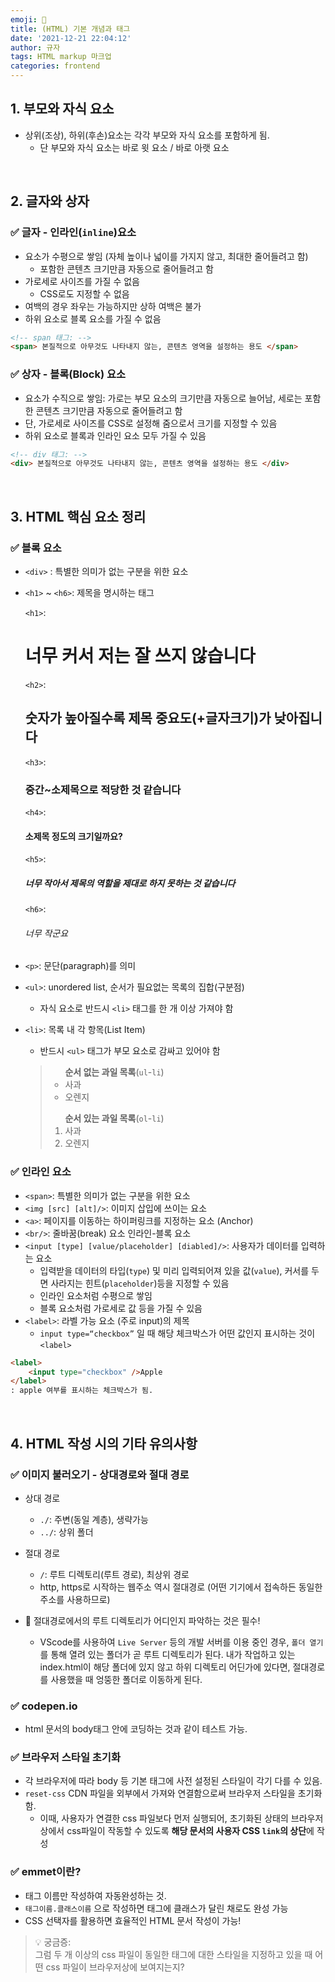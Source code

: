 ```yaml
---
emoji: 🌱
title: (HTML) 기본 개념과 태그
date: '2021-12-21 22:04:12'
author: 규자
tags: HTML markup 마크업
categories: frontend
---
```


## 1. 부모와 자식 요소

- 상위(조상), 하위(후손)요소는 각각 부모와 자식 요소를 포함하게 됨. 
    - 단 부모와 자식 요소는 바로 윗 요소 / 바로 아랫 요소
<br/>

## 2. 글자와 상자
### ✅ 글자 - 인라인(`inline`)요소
- 요소가 수평으로 쌓임 (자체 높이나 넓이를 가지지 않고, 최대한 줄어들려고 함)  
    - 포함한 콘텐츠 크기만큼 자동으로 줄어들려고 함
- 가로세로 사이즈를 가질 수 없음
    - CSS로도 지정할 수 없음
- 여백의 경우 좌우는 가능하지만 상하 여백은 불가
- 하위 요소로 블록 요소를 가질 수 없음
```html
<!-- span 태그: -->
<span> 본질적으로 아무것도 나타내지 않는, 콘텐츠 영역을 설정하는 용도 </span>
``` 

### ✅ 상자 - 블록(Block) 요소
- 요소가 수직으로 쌓임: 가로는 부모 요소의 크기만큼 자동으로 늘어남, 세로는 포함한 콘텐츠 크기만큼 자동으로 줄어들려고 함
- 단, 가로세로 사이즈를 CSS로 설정해 줌으로서 크기를 지정할 수 있음
- 하위 요소로 블록과 인라인 요소 모두 가질 수 있음
```html
<!-- div 태그: -->
<div> 본질적으로 아무것도 나타내지 않는, 콘텐츠 영역을 설정하는 용도 </div>
```
<br/>

## 3. HTML 핵심 요소 정리
### ✅ 블록 요소
* `<div>` : 특별한 의미가 없는 구분을 위한 요소
* `<h1>` ~ `<h6>`: 제목을 명시하는 태그 <br/>

    `<h1>`: <h1> 너무 커서 저는 잘 쓰지 않습니다 </h1>
    `<h2>`: <h2> 숫자가 높아질수록 제목 중요도(+글자크기)가 낮아집니다 </h2>
    `<h3>`: <h3> 중간~소제목으로 적당한 것 같습니다 </h3>
    `<h4>`: <h4> 소제목 정도의 크기일까요? </h4>
    `<h5>`: <h5> 너무 작아서 제목의 역할을 제대로 하지 못하는 것 같습니다 </h5>
    `<h6>`: <h6> 너무 작군요 </h6>

* `<p>`: 문단(paragraph)를 의미
* `<ul>`: unordered list, 순서가 필요없는 목록의 집합(구분점) 
    * 자식 요소로 반드시 `<li>` 태그를 한 개 이상 가져야 함
* `<li>`: 목록 내 각 항목(List Item)
    * 반드시 `<ul>` 태그가 부모 요소로 감싸고 있어야 함 <br/>
    
    > <ul><strong>순서 없는 과일 목록</strong>(<code>ul</code>-<code>li</code>) <li>사과</li> <li>오렌지</li> </ul>
    > <ol><strong>순서 있는 과일 목록</strong>(<code>ol</code>-<code>li</code>) <li>사과</li> <li>오렌지</li> </ol>


### ✅ 인라인 요소
* `<span>`: 특별한 의미가 없는 구분을 위한 요소
* `<img [src] [alt]/>`: 이미지 삽입에 쓰이는 요소
* `<a>`: 페이지를 이동하는 하이퍼링크를 지정하는 요소 (Anchor)
* `<br/>`: 줄바꿈(break) 요소
인라인-블록 요소
* `<input [type] [value/placeholder] [diabled]/>`: 사용자가 데이터를 입력하는 요소
    * 입력받을 데이터의 타입(`type`) 및 미리 입력되어져 있을 값(`value`), 커서를 두면 사라지는 힌트(`placeholder`)등을 지정할 수 있음
    * 인라인 요소처럼 수평으로 쌓임
    * 블록 요소처럼 가로세로 값 등을 가질 수 있음
* `<label>`: 라벨 가능 요소 (주로 input)의 제목
    * `input type=“checkbox”` 일 때 해당 체크박스가 어떤 값인지 표시하는 것이 `<label>` <br/>
    
```html
<label>
    <input type="checkbox" />Apple
</label>
: apple 여부를 표시하는 체크박스가 됨.
```
<br/>

## 4. HTML 작성 시의 기타 유의사항
### ✅ 이미지 불러오기 - 상대경로와 절대 경로

- 상대 경로
    - `./`: 주변(동일 계층), 생략가능
    - `../`: 상위 폴더

- 절대 경로
    - `/`: 루트 디렉토리(루트 경로), 최상위 경로
    - http, https로 시작하는 웹주소 역시 절대경로 (어떤 기기에서 접속하든 동일한 주소를 사용하므로)
- 📌 절대경로에서의 루트 디렉토리가 어디인지 파악하는 것은 필수!
    - VScode를 사용하여 `Live Server` 등의 개발 서버를 이용 중인 경우, `폴더 열기`를 통해 열려 있는 폴더가 곧 루트 디렉토리가 된다. 내가 작업하고 있는 index.html이 해당 폴더에 있지 않고 하위 디렉토리 어딘가에 있다면, 절대경로를 사용했을 때 엉뚱한 폴더로 이동하게 된다.


### ✅ codepen.io
- html 문서의 body태그 안에 코딩하는 것과 같이 테스트 가능.


### ✅ 브라우저 스타일 초기화
- 각 브라우저에 따라 body 등 기본 태그에 사전 설정된 스타일이 각기 다를 수 있음.
- `reset-css` CDN 파일을 외부에서 가져와 연결함으로써 브라우저 스타일을 초기화함. 
    - 이때, 사용자가 연결한 css 파일보다 먼저 실행되어, 초기화된 상태의 브라우저 상에서 css파일이 작동할 수 있도록 **해당 문서의 사용자 CSS `link`의 상단**에 작성


### ✅ emmet이란?
- 태그 이름만 작성하여 자동완성하는 것. 
- `태그이름.클래스이름` 으로 작성하면 태그에 클래스가 달린 채로도 완성 가능
- CSS 선택자를 활용하면 효율적인 HTML 문서 작성이 가능! <br/>


> 💡 궁금증: <br/>그럼 두 개 이상의 css 파일이 동일한 태그에 대한 스타일을 지정하고 있을 때 어떤 css 파일이 브라우저상에 보여지는지?

```toc
```
